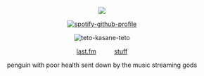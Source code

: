 <div align="center">



![](https://komarev.com/ghpvc/?username=alkaIoid&label=meowers&color=gray&style=flat)

[![spotify-github-profile](https://spotify-github-profile.kittinanx.com/api/view?uid=of9gwop73rcqe2xorqmh5plr8&cover_image=true&theme=novatorem&show_offline=false&background_color=ffffff&interchange=false&bar_color=d6d6d6&bar_color_cover=false)](https://github.com/kittinan/spotify-github-profile)

![teto-kasane-teto](https://github.com/user-attachments/assets/837b78e0-81f8-405a-8a34-fd616519c05a)





[last.fm](https://www.last.fm/user/ruleiri)⠀⠀⠀⠀[stuff](https://rentry.co/okkkkkkkkkkkkk)

penguin with poor health sent down by the music streaming gods


